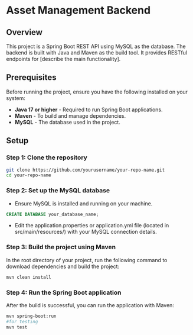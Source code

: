 # Asset Management Backend 

## Overview
This project is a Spring Boot REST API using MySQL as the database. The backend is built with Java and Maven as the build tool. It provides RESTful endpoints for [describe the main functionality].

## Prerequisites
Before running the project, ensure you have the following installed on your system:
- **Java 17 or higher** - Required to run Spring Boot applications.
- **Maven** - To build and manage dependencies.
- **MySQL** - The database used in the project.

## Setup

### Step 1: Clone the repository
```bash
git clone https://github.com/yourusername/your-repo-name.git
cd your-repo-name
```
### Step 2: Set up the MySQL database
- Ensure MySQL is installed and running on your machine.
```sql
CREATE DATABASE your_database_name;
```
- Edit the application.properties or application.yml file (located in src/main/resources/) with your MySQL connection details.
### Step 3: Build the project using Maven
In the root directory of your project, run the following command to download dependencies and build the project:
```bash
mvn clean install
```
### Step 4: Run the Spring Boot application
After the build is successful, you can run the application with Maven:
```bash
mvn spring-boot:run
#for testing
mvn test
```

